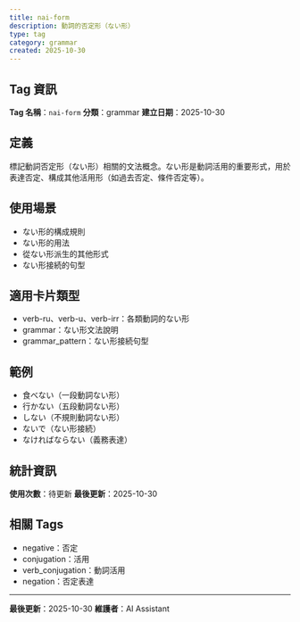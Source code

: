 ```yaml
---
title: nai-form
description: 動詞的否定形（ない形）
type: tag
category: grammar
created: 2025-10-30
---
```


## Tag 資訊

**Tag 名稱**：`nai-form`
**分類**：grammar
**建立日期**：2025-10-30

## 定義

標記動詞否定形（ない形）相關的文法概念。ない形是動詞活用的重要形式，用於表達否定、構成其他活用形（如過去否定、條件否定等）。

## 使用場景

- ない形的構成規則
- ない形的用法
- 從ない形派生的其他形式
- ない形接続的句型

## 適用卡片類型

- verb-ru、verb-u、verb-irr：各類動詞的ない形
- grammar：ない形文法說明
- grammar_pattern：ない形接続句型

## 範例

- 食べない（一段動詞ない形）
- 行かない（五段動詞ない形）
- しない（不規則動詞ない形）
- ないで（ない形接続）
- なければならない（義務表達）

## 統計資訊

**使用次數**：待更新
**最後更新**：2025-10-30

## 相關 Tags

- negative：否定
- conjugation：活用
- verb_conjugation：動詞活用
- negation：否定表達

---

**最後更新**：2025-10-30
**維護者**：AI Assistant
